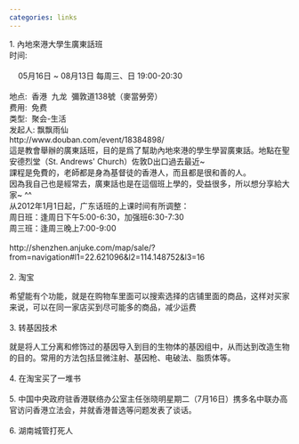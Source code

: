 ```yaml
---
categories: links
---
```

<p>1. 內地來港大學生廣東話班<br />时间: &nbsp;<br /><br />&nbsp;&nbsp;&nbsp; 05月16日 ~ 08月13日 每周三、日 19:00-20:30<br /><br />地点:&nbsp; 香港&nbsp; 九龙&nbsp; 彌敦道138號（麥當勞旁）<br />费用:&nbsp; 免费<br />类型:&nbsp; 聚会-生活<br />发起人: 飘飘雨仙 <br />http://www.douban.com/event/18384898/<br />這是教會舉辦的廣東話班，目的是爲了幫助內地來港的學生學習廣東話。地點在聖安德烈堂（St. Andrews' Church）佐敦D出口過去最近~<br />課程是免費的，老師都是身為基督徒的香港人，而且都是很和善的人。<br />因為我自己也是經常去，廣東話也是在這個班上學的，受益很多，所以想分享給大家~ ^^<br />从2012年1月1日起，广东话班的上课时间有所调整：<br />周日班：逢周日下午5:00-6:30，加强班6:30-7:30<br />周三班：逢周三晚上7:00-9:00 <br /><br />http://shenzhen.anjuke.com/map/sale/?from=navigation#l1=22.621096&amp;l2=114.148752&amp;l3=16<br /><br />2. 淘宝</p>
<p>希望能有个功能，就是在购物车里面可以搜索选择的店铺里面的商品，这样对买家来说，可以在同一家店买到尽可能多的商品，减少运费<br /><br />3. 转基因技术</p>
<p>就是将人工分离和修饰过的基因导入到目的生物体的基因组中，从而达到改造生物的目的。常用的方法包括显微注射、基因枪、电破法、脂质体等。<br /><br />4. 在淘宝买了一堆书<br /><br />5. 中国中央政府驻香港联络办公室主任张晓明星期二（7月16日）携多名中联办高官访问香港立法会，并就香港普选等问题发表了谈话。<br /><br />6. 湖南城管打死人</p>
<p>&nbsp;</p>
